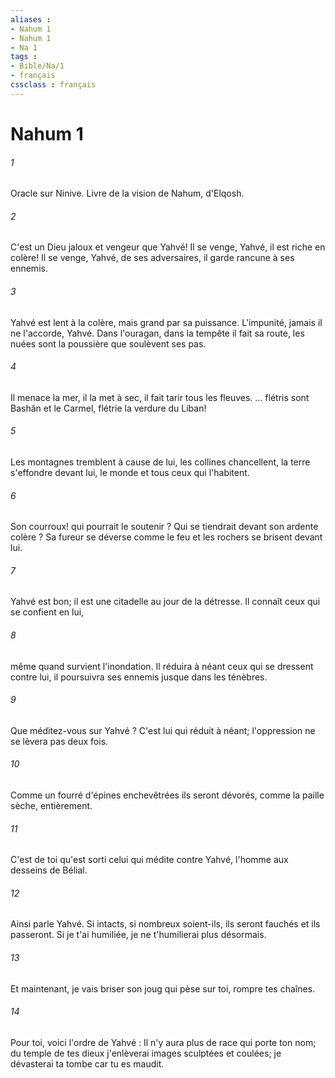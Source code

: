 ```yaml
---
aliases : 
- Nahum 1
- Nahum 1
- Na 1
tags : 
- Bible/Na/1
- français
cssclass : français
---
```


# Nahum 1

###### 1
Oracle sur Ninive. Livre de la vision de Nahum, d'Elqosh.
###### 2
C'est un Dieu jaloux et vengeur que Yahvé! Il se venge, Yahvé, il est riche en colère! Il se venge, Yahvé, de ses adversaires, il garde rancune à ses ennemis. 
###### 3
Yahvé est lent à la colère, mais grand par sa puissance. L'impunité, jamais il ne l'accorde, Yahvé. Dans l'ouragan, dans la tempête il fait sa route, les nuées sont la poussière que soulèvent ses pas. 
###### 4
Il menace la mer, il la met à sec, il fait tarir tous les fleuves. ... flétris sont Bashân et le Carmel, flétrie la verdure du Liban! 
###### 5
Les montagnes tremblent à cause de lui, les collines chancellent, la terre s'effondre devant lui, le monde et tous ceux qui l'habitent. 
###### 6
Son courroux! qui pourrait le soutenir ? Qui se tiendrait devant son ardente colère ? Sa fureur se déverse comme le feu et les rochers se brisent devant lui. 
###### 7
Yahvé est bon; il est une citadelle au jour de la détresse. Il connaît ceux qui se confient en lui, 
###### 8
même quand survient l'inondation. Il réduira à néant ceux qui se dressent contre lui, il poursuivra ses ennemis jusque dans les ténèbres. 
###### 9
Que méditez-vous sur Yahvé ? C'est lui qui réduit à néant; l'oppression ne se lèvera pas deux fois. 
###### 10
Comme un fourré d'épines enchevêtrées ils seront dévorés, comme la paille sèche, entièrement. 
###### 11
C'est de toi qu'est sorti celui qui médite contre Yahvé, l'homme aux desseins de Bélial. 
###### 12
Ainsi parle Yahvé. Si intacts, si nombreux soient-ils, ils seront fauchés et ils passeront. Si je t'ai humiliée, je ne t'humilierai plus désormais. 
###### 13
Et maintenant, je vais briser son joug qui pèse sur toi, rompre tes chaînes. 
###### 14
Pour toi, voici l'ordre de Yahvé : Il n'y aura plus de race qui porte ton nom; du temple de tes dieux j'enlèverai images sculptées et coulées; je dévasterai ta tombe car tu es maudit. 
